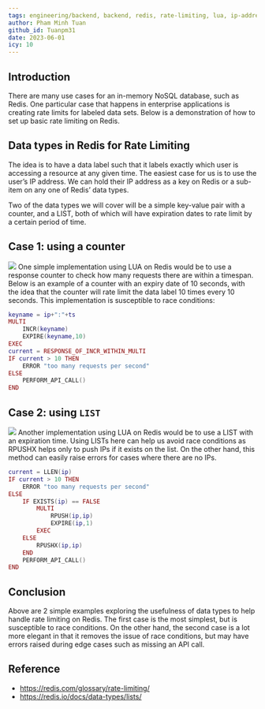 ```yaml
---
tags: engineering/backend, backend, redis, rate-limiting, lua, ip-address
author: Pham Minh Tuan
github_id: Tuanpm31
date: 2023-06-01
icy: 10
---
```


## Introduction
There are many use cases for an in-memory NoSQL database, such as Redis. One particular case that happens in enterprise applications is creating rate limits for labeled data sets. Below is a demonstration of how to set up basic rate limiting on Redis.

## Data types in Redis for Rate Limiting
The idea is to have a data label such that it labels exactly which user is accessing a resource at any given time. The easiest case for us is to use the user’s IP address. We can hold their IP address as a key on Redis or a sub-item on any one of Redis’ data types.

Two of the data types we will cover will be a simple key-value pair with a counter, and a LIST, both of which will have expiration dates to rate limit by a certain period of time.

## Case 1: using a counter
![](_assets/gWWpbQl.png)
One simple implementation using LUA on Redis would be to use a response counter to check how many requests there are within a timespan. Below is an example of a counter with an expiry date of 10 seconds, with the idea that the counter will rate limit the data label 10 times every 10 seconds. This implementation is susceptible to race conditions:

```lua
keyname = ip+":"+ts
MULTI
    INCR(keyname)
    EXPIRE(keyname,10)
EXEC
current = RESPONSE_OF_INCR_WITHIN_MULTI
IF current > 10 THEN
    ERROR "too many requests per second"
ELSE
    PERFORM_API_CALL()
END
```

## Case 2: using `LIST`
![](_assets/RkMMJtW.png)
Another implementation using LUA on Redis would be to use a LIST with an expiration time. Using LISTs here can help us avoid race conditions as RPUSHX helps only to push IPs if it exists on the list. On the other hand, this method can easily raise errors for cases where there are no IPs.
```lua
current = LLEN(ip)
IF current > 10 THEN
    ERROR "too many requests per second"
ELSE
    IF EXISTS(ip) == FALSE
        MULTI
            RPUSH(ip,ip)
            EXPIRE(ip,1)
        EXEC
    ELSE
        RPUSHX(ip,ip)
    END
    PERFORM_API_CALL()
END
```

## Conclusion
Above are 2 simple examples exploring the usefulness of data types to help handle rate limiting on Redis. The first case is the most simplest, but is susceptible to race conditions. On the other hand, the second case is a lot more elegant in that it removes the issue of race conditions, but may have errors raised during edge cases such as missing an API call.

## Reference
- https://redis.com/glossary/rate-limiting/
- https://redis.io/docs/data-types/lists/
